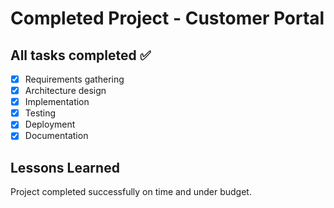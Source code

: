 # Completed Project - Customer Portal

## All tasks completed ✅

- [x] Requirements gathering
- [x] Architecture design
- [x] Implementation
- [x] Testing
- [x] Deployment
- [x] Documentation

## Lessons Learned
Project completed successfully on time and under budget.
